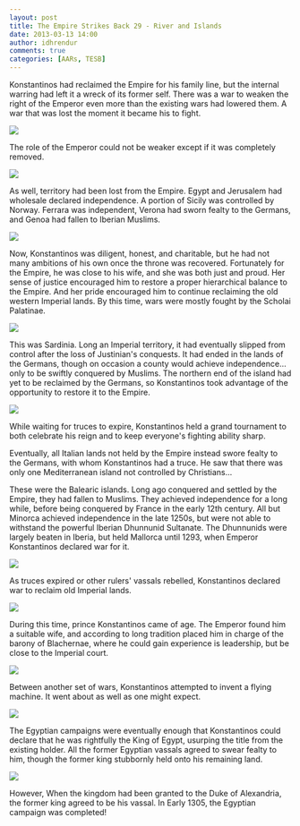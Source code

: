 ```yaml
---
layout: post
title: The Empire Strikes Back 29 - River and Islands
date: 2013-03-13 14:00
author: idhrendur
comments: true
categories: [AARs, TESB]
---
```

Konstantinos had reclaimed the Empire for his family line, but the internal warring had left it a wreck of its former self. There was a war to weaken the right of the Emperor even more than the existing wars had lowered them. A war that was lost the moment it became his to fight.

![](/assets/tesb_images/29-1.png)

The role of the Emperor could not be weaker except if it was completely removed.

![](/assets/tesb_images/29-2.png)

As well, territory had been lost from the Empire. Egypt and Jerusalem had wholesale declared independence. A portion of Sicily was controlled by Norway. Ferrara was independent, Verona had sworn fealty to the Germans, and Genoa had fallen to Iberian Muslims.

![](/assets/tesb_images/29-3.png)

Now, Konstantinos was diligent, honest, and charitable, but he had not many ambitions of his own once the throne was recovered. Fortunately for the Empire, he was close to his wife, and she was both just and proud. Her sense of justice encouraged him to restore a proper hierarchical balance to the Empire. And her pride encouraged him to continue reclaiming the old western Imperial lands. By this time, wars were mostly fought by the Scholai Palatinae.

![](/assets/tesb_images/29-4.png)

This was Sardinia. Long an Imperial territory, it had eventually slipped from control after the loss of Justinian's conquests. It had ended in the lands of the Germans, though on occasion a county would achieve independence…only to be swiftly conquered by Muslims. The northern end of the island had yet to be reclaimed by the Germans, so Konstantinos took advantage of the opportunity to restore it to the Empire.

![](/assets/tesb_images/29-5.png)

While waiting for truces to expire, Konstantinos held a grand tournament to both celebrate his reign and to keep everyone's fighting ability sharp.

Eventually, all Italian lands not held by the Empire instead swore fealty to the Germans, with whom Konstantinos had a truce. He saw that there was only one Mediterranean island not controlled by Christians…

These were the Balearic islands. Long ago conquered and settled by the Empire, they had fallen to Muslims. They achieved independence for a long while, before being conquered by France in the early 12th century. All but Minorca achieved independence in the late 1250s, but were not able to withstand the powerful Iberian Dhunnunid Sultanate. The Dhunnunids were largely beaten in Iberia, but held Mallorca until 1293, when Emperor Konstantinos declared war for it.

![](/assets/tesb_images/29-6.png)

As truces expired or other rulers' vassals rebelled, Konstantinos declared war to reclaim old Imperial lands.

![](/assets/tesb_images/29-7.png)

During this time, prince Konstantinos came of age. The Emperor found him a suitable wife, and according to long tradition placed him in charge of the barony of Blachernae, where he could gain experience is leadership, but be close to the Imperial court.

![](/assets/tesb_images/29-8.png)

Between another set of wars, Konstantinos attempted to invent a flying machine. It went about as well as one might expect.

![](/assets/tesb_images/29-9.png)

The Egyptian campaigns were eventually enough that Konstantinos could declare that he was rightfully the King of Egypt, usurping the title from the existing holder. All the former Egyptian vassals agreed to swear fealty to him, though the former king stubbornly held onto his remaining land.

![](/assets/tesb_images/29-10.png)

However, When the kingdom had been granted to the Duke of Alexandria, the former king agreed to be his vassal. In Early 1305, the Egyptian campaign was completed!
